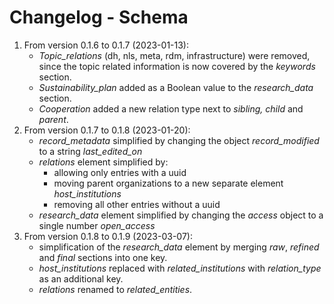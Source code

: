 # Changelog - Schema

1. From version 0.1.6 to 0.1.7 (2023-01-13):
   - _Topic_relations_ (dh, nls, meta, rdm, infrastructure) were removed, since the topic related information is now covered by the _keywords_ section.
   - _Sustainability_plan_ added as a Boolean value to the _research_data_ section.
   - _Cooperation_ added a new relation type next to _sibling, child_ and _parent_.
2. From version 0.1.7 to 0.1.8 (2023-01-20):
   - _record_metadata_ simplified by changing the object _record_modified_ to a string _last_edited_on_
   - _relations_ element simplified by:
     - allowing only entries with a uuid
     - moving parent organizations to a new separate element _host_institutions_
     - removing all other entries without a uuid
   - _research_data_ element simplified by changing the _access_ object to a single number _open_access_
3. From version 0.1.8 to 0.1.9 (2023-03-07):
   - simplification of the _research_data_ element by merging _raw_, _refined_ and _final_ sections into one key.
   - _host_institutions_ replaced with _related_institutions_ with _relation_type_ as an additional key.
   - _relations_ renamed to _related_entities_.
